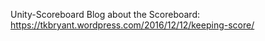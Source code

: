 Unity-Scoreboard
Blog about the Scoreboard: https://tkbryant.wordpress.com/2016/12/12/keeping-score/
